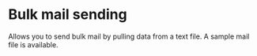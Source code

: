 # Bulk mail sending

Allows you to send bulk mail by pulling data from a text file.
A sample mail file is available.

